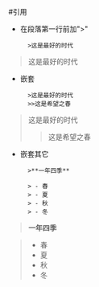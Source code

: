 #引用

- 在段落第一行前加">"

		>这是最好的时代

>这是最好的时代

- 嵌套

		>这是最好的时代
		>>这是希望之春
>这是最好的时代
>>这是希望之春

- 嵌套其它
		
		>**一年四季**
		
		> - 春
		> - 夏
		> - 秋
		> - 冬

>**一年四季**

> - 春
> - 夏
> - 秋
> - 冬